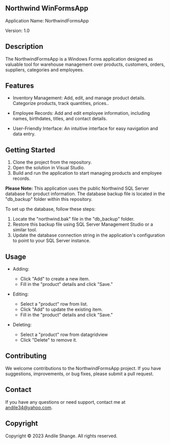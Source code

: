 Northwind WinFormsApp
---------------------

Application Name: NorthwindFormsApp

Version: 1.0


Description
-----------
The NorthwindFormsApp is a Windows Forms application designed as valuable tool for warehouse management over products, customers, orders, suppliers, categories and employees.


Features
--------
- Inventory Management: Add, edit, and manage product details. Categorize products, track quantities, prices..

- Employee Records: Add and edit employee information, including names, birthdates, titles, and contact details.

- User-Friendly Interface: An intuitive interface for easy navigation and data entry.


Getting Started
---------------
1. Clone the project from the repository.
2. Open the solution in Visual Studio.
3. Build and run the application to start managing products and employee records.


**Please Note:** This application uses the public Northwind SQL Server database for product information. The database backup file is located in the "db_backup" folder within this repository.

To set up the database, follow these steps:
1. Locate the "northwind.bak" file in the "db_backup" folder.
2. Restore this backup file using SQL Server Management Studio or a similar tool.
3. Update the database connection string in the application's configuration to point to your SQL Server instance.


Usage
-----
- Adding:
  - Click "Add" to create a new item.
  - Fill in the "product" details and click "Save."

- Editing:
  - Select a "product" row from list.
  - Click "Add" to update the existing item.
  - Fill in the "product" details and click "Save."

- Deleting:
  - Select a "product" row from datagridview
  - Click "Delete" to remove it.


Contributing
------------
We welcome contributions to the NorthwindFormsApp project. If you have suggestions, improvements, or bug fixes, please submit a pull request.


Contact
-------
If you have any questions or need support, contact me at andile34@yahoo.com.


Copyright
---------
Copyright © 2023 Andile Shange. All rights reserved.